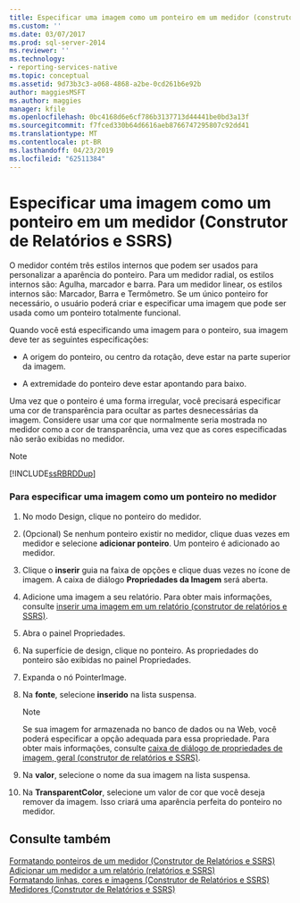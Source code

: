 ```yaml
---
title: Especificar uma imagem como um ponteiro em um medidor (construtor de relatórios e SSRS) | Microsoft Docs
ms.custom: ''
ms.date: 03/07/2017
ms.prod: sql-server-2014
ms.reviewer: ''
ms.technology:
- reporting-services-native
ms.topic: conceptual
ms.assetid: 9d73b3c3-a068-4868-a2be-0cd261b6e92b
author: maggiesMSFT
ms.author: maggies
manager: kfile
ms.openlocfilehash: 0bc4168d6e6cf786b3137713d44441be0bd3a13f
ms.sourcegitcommit: f7fced330b64d6616aeb8766747295807c92dd41
ms.translationtype: MT
ms.contentlocale: pt-BR
ms.lasthandoff: 04/23/2019
ms.locfileid: "62511384"
---
```

# <a name="specify-an-image-as-a-pointer-on-a-gauge-report-builder-and-ssrs"></a>Especificar uma imagem como um ponteiro em um medidor (Construtor de Relatórios e SSRS)
  O medidor contém três estilos internos que podem ser usados para personalizar a aparência do ponteiro. Para um medidor radial, os estilos internos são: Agulha, marcador e barra. Para um medidor linear, os estilos internos são: Marcador, Barra e Termômetro. Se um único ponteiro for necessário, o usuário poderá criar e especificar uma imagem que pode ser usada como um ponteiro totalmente funcional.  
  
 Quando você está especificando uma imagem para o ponteiro, sua imagem deve ter as seguintes especificações:  
  
-   A origem do ponteiro, ou centro da rotação, deve estar na parte superior da imagem.  
  
-   A extremidade do ponteiro deve estar apontando para baixo.  
  
 Uma vez que o ponteiro é uma forma irregular, você precisará especificar uma cor de transparência para ocultar as partes desnecessárias da imagem. Considere usar uma cor que normalmente seria mostrada no medidor como a cor de transparência, uma vez que as cores especificadas não serão exibidas no medidor.  
  
> [!NOTE]  
>  [!INCLUDE[ssRBRDDup](../includes/ssrbrddup-md.md)]  
  
### <a name="to-specify-an-image-as-a-pointer-on-the-gauge"></a>Para especificar uma imagem como um ponteiro no medidor  
  
1.  No modo Design, clique no ponteiro do medidor.  
  
2.  (Opcional) Se nenhum ponteiro existir no medidor, clique duas vezes em medidor e selecione **adicionar ponteiro**. Um ponteiro é adicionado ao medidor.  
  
3.  Clique o **inserir** guia na faixa de opções e clique duas vezes no ícone de imagem. A caixa de diálogo **Propriedades da Imagem** será aberta.  
  
4.  Adicione uma imagem a seu relatório. Para obter mais informações, consulte [inserir uma imagem em um relatório &#40;construtor de relatórios e SSRS&#41;](report-design/embed-an-image-in-a-report-report-builder-and-ssrs.md).  
  
5.  Abra o painel Propriedades.  
  
6.  Na superfície de design, clique no ponteiro. As propriedades do ponteiro são exibidas no painel Propriedades.  
  
7.  Expanda o nó PointerImage.  
  
8.  Na **fonte**, selecione **inserido** na lista suspensa.  
  
    > [!NOTE]  
    >  Se sua imagem for armazenada no banco de dados ou na Web, você poderá especificar a opção adequada para essa propriedade. Para obter mais informações, consulte [caixa de diálogo de propriedades de imagem, geral &#40;construtor de relatórios e SSRS&#41;](../../2014/reporting-services/image-properties-dialog-box-general-report-builder-and-ssrs.md).  
  
9. Na **valor**, selecione o nome da sua imagem na lista suspensa.  
  
10. Na **TransparentColor**, selecione um valor de cor que você deseja remover da imagem. Isso criará uma aparência perfeita do ponteiro no medidor.  
  
## <a name="see-also"></a>Consulte também  
 [Formatando ponteiros de um medidor &#40;Construtor de Relatórios e SSRS&#41;](report-design/formatting-pointers-on-a-gauge-report-builder-and-ssrs.md)   
 [Adicionar um medidor a um relatório &#40;relatórios e SSRS&#41;](report-design/add-a-gauge-to-a-report-report-builder-and-ssrs.md)   
 [Formatando linhas, cores e imagens &#40;Construtor de Relatórios e SSRS&#41;](report-design/images-report-builder-and-ssrs.md)   
 [Medidores &#40;Construtor de Relatórios e SSRS&#41;](report-design/gauges-report-builder-and-ssrs.md)  
  
  
